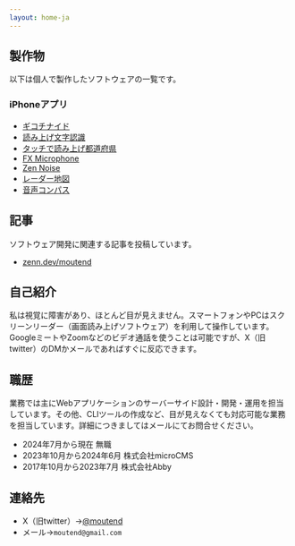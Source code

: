 ```yaml
---
layout: home-ja
---
```

## 製作物

以下は個人で製作したソフトウェアの一覧です。

### iPhoneアプリ

- [ギコチナイド](https://moutend.github.io/products/GikochinaidZundamon/ja/)
- [読み上げ文字認識](https://moutend.github.io/products/AccessibleTextRecognizer/ja/)
- [タッチで読み上げ都道府県](https://moutend.github.io/products/TouchSpeechPrefecture/ja/)
- [FX Microphone](https://moutend.github.io/products/FXMicrophone/ja/)
- [Zen Noise](https://moutend.github.io/products/ZenNoise/ja/)
- [レーダー地図](https://moutend.github.io/products/RadarMap/ja/)
- [音声コンパス](https://moutend.github.io/products/TalkCompass/ja/)

## 記事

ソフトウェア開発に関連する記事を投稿しています。

- [zenn.dev/moutend](https://zenn.dev/moutend)

## 自己紹介

私は視覚に障害があり、ほとんど目が見えません。スマートフォンやPCはスクリーンリーダー（画面読み上げソフトウェア）を利用して操作しています。GoogleミートやZoomなどのビデオ通話を使うことは可能ですが、X（旧twitter）のDMかメールであればすぐに反応できます。

## 職歴

業務では主にWebアプリケーションのサーバーサイド設計・開発・運用を担当しています。その他、CLIツールの作成など、目が見えなくても対応可能な業務を担当しています。詳細につきましてはメールにてお問合せください。

- 2024年7月から現在 無職
- 2023年10月から2024年6月 株式会社microCMS
- 2017年10月から2023年7月 株式会社Abby

## 連絡先

- X（旧twitter）→[@moutend](https://twitter.com/moutend)
- メール→`moutend@gmail.com`
